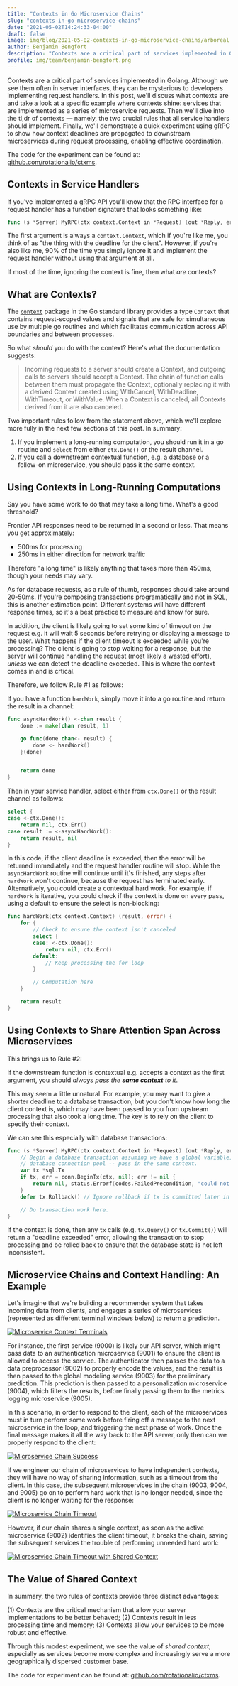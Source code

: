```yaml
---
title: "Contexts in Go Microservice Chains"
slug: "contexts-in-go-microservice-chains"
date: "2021-05-02T14:24:33-04:00"
draft: false
image: img/blog/2021-05-02-contexts-in-go-microservice-chains/arboreal.jpg
author: Benjamin Bengfort
description: "Contexts are a critical part of services implemented in Golang, but although we see them often in server interfaces, they can be a bit mysterious to developers implementing request handlers. In this post, we look at a specific example where contexts shine: handlers that have to call multiple internal microservices to serve their response."
profile: img/team/benjamin-bengfort.png
---
```


Contexts are a critical part of services implemented in Golang. Although we see them often in server interfaces, they can be mysterious to developers implementing request handlers. In this post, we'll discuss what contexts are and take a look at a specific example where contexts shine: services that are implemented as a series of microservice requests. Then we'll dive into the tl;dr of contexts &mdash; namely, the two crucial rules that all service handlers should implement. Finally, we'll demonstrate a quick experiment using gRPC to show how context deadlines are propagated to downstream microservices during request processing, enabling effective coordination.

The code for the experiment can be found at: [github.com/rotationalio/ctxms](https://github.com/rotationalio/ctxms).

## Contexts in Service Handlers

If you've implemented a gRPC API you'll know that the RPC interface for a request handler has a function signature that looks something like:

```go
func (s *Server) MyRPC(ctx context.Context in *Request) (out *Reply, err error) {}
```

The first argument is always a `context.Context`, which if you're like me, you think of as "the thing with the deadline for the client". However, if you're also like me, 90% of the time you simply ignore it and implement the request handler without using that argument at all.

If most of the time, ignoring the context is fine, then what _are_ contexts?

## What are Contexts?

The [`context`](https://golang.org/pkg/context/) package in the Go standard library provides a type `Context` that contains request-scoped values and signals that are safe for simultaneous use by multiple go routines and which facilitates communication across API boundaries and between processes.

So what _should_ you do with the context? Here's what the documentation suggests:

> Incoming requests to a server should create a Context, and outgoing calls to servers should accept a Context. The chain of function calls between them must propagate the Context, optionally replacing it with a derived Context created using WithCancel, WithDeadline, WithTimeout, or WithValue. When a Context is canceled, all Contexts derived from it are also canceled.

Two important rules follow from the statement above, which we'll explore more fully in the next few sections of this post. In summary:

1. If you implement a long-running computation, you should run it in a go routine and `select` from either `ctx.Done()` or the result channel.
2. If you call a downstream contextual function, e.g. a database or a follow-on microservice, you should pass it the same context.

## Using Contexts in Long-Running Computations

Say you have some work to do that may take a long time. What's a good threshold?

Frontier API responses need to be returned in a second or less. That means you get approximately:

- 500ms for processing
- 250ms in either direction for network traffic

Therefore "a long time" is likely anything that takes more than 450ms, though your needs may vary.

As for database requests, as a rule of thumb, responses should take around 20-50ms. If you're composing transactions programatically and not in SQL, this is another estimation point. Different systems will have different response times, so it's a best practice to measure and know for sure.

In addition, the client is likely going to set some kind of timeout on the request e.g. it will wait 5 seconds before retrying or displaying a message to the user. What happens if the client timeout is exceeded while you're processing? The client is going to stop waiting for a response, but the server will continue handling the request (most likely a wasted effort), _unless_ we can detect the deadline exceeded. This is where the context comes in and is crtical.

Therefore, we follow Rule #1 as follows:

If you have a function `hardWork`, simply move it into a go routine and return the result in a channel:

```go
func asyncHardWork() <-chan result {
    done := make(chan result, 1)

    go func(done chan<- result) {
        done <- hardWork()
    }(done)


    return done
}
```

Then in your service handler, select either from `ctx.Done()` or the result channel as follows:

```go
select {
case <-ctx.Done():
    return nil, ctx.Err()
case result := <-asyncHardWork():
    return result, nil
}
```

In this code, if the client deadline is exceeded, then the error will be returned immediately and the request handler routine will stop. While the `asyncHardWork` routine will continue until it's finished, any steps after `hardWork` won't continue, because the request has terminated early. Alternatively, you could create a contextual hard work. For example, if `hardWork` is iterative, you could check if the context is done on every pass, using a default to ensure the select is non-blocking:

```go
func hardWork(ctx context.Context) (result, error) {
    for {
        // Check to ensure the context isn't canceled
        select {
        case: <-ctx.Done():
            return nil, ctx.Err()
        default:
            // Keep processing the for loop
        }

        // Computation here
    }

    return result
}
```

## Using Contexts to Share Attention Span Across Microservices

This brings us to Rule #2:

If the downstream function is contextual e.g. accepts a context as the first argument, you should _always pass the **same context** to it_.

This may seem a little unnatural. For example, you may want to give a shorter deadline to a database transaction, but you don't know how long the client context is, which may have been passed to you from upstream processing that also took a long time. The key is to rely on the client to specify their context.

We can see this especially with database transactions:

```go
func (s *Server) MyRPC(ctx context.Context in *Request) (out *Reply, err error) {
    // Begin a database transaction assuming we have a global variable, conn, that's a
    // database connection pool -- pass in the same context.
    var tx *sql.Tx
    if tx, err = conn.BeginTx(ctx, nil); err != nil {
        return nil, status.Errorf(codes.FailedPrecondition, "could not start tx: %s", err)
    }
    defer tx.Rollback() // Ignore rollback if tx is committed later in function.

    // Do transaction work here.
}
```

If the context is done, then any `tx` calls (e.g. `tx.Query()` or `tx.Commit()`) will return a "deadline exceeded" error, allowing the transaction to stop processing and be rolled back to ensure that the database state is not left inconsistent.

## Microservice Chains and Context Handling: An Example

Let's imagine that we're building a recommender system that takes incoming data from clients, and engages a series of microservices (represented as different terminal windows below) to return a prediction.

[![Microservice Context Terminals](/img/blog/2021-05-02-contexts-in-go-microservice-chains/2021-05-02-microservice-context-terminals.png)](/img/blog/2021-05-02-contexts-in-go-microservice-chains/2021-05-02-microservice-context-terminals.png)

For instance, the first service (9000) is likely our API server, which might pass data to an authentication microservice (9001) to ensure the client is allowed to access the service. The authenticator then passes the data to a data preprocessor (9002) to properly encode the values, and the result is then passed to the global modeling service (9003) for the preliminary prediction. This prediction is then passed to a personalization microservice (9004), which filters the results, before finally passing them to the metrics logging microservice (9005).

In this scenario, in order to respond to the client, each of the microservices must in turn perform some work before firing off a message to the next microservice in the loop, and triggering the next phase of work. Once the final message makes it all the way back to the API server, only then can we properly respond to the client:

[![Microservice Chain Success](/img/blog/2021-05-02-contexts-in-go-microservice-chains/2021-05-02-microservice-chain-success.png)](/img/blog/2021-05-02-contexts-in-go-microservice-chains/2021-05-02-microservice-chain-success.png)

If we engineer our chain of microservices to have independent contexts, they will have no way of sharing information, such as a timeout from the client. In this case, the subsequent microservices in the chain (9003, 9004, and 9005) go on to perform hard work that is no longer needed, since the client is no longer waiting for the response:

[![Microservice Chain Timeout](/img/blog/2021-05-02-contexts-in-go-microservice-chains/2021-05-02-microservice-chain-timeout.png)](/img/blog/2021-05-02-contexts-in-go-microservice-chains/2021-05-02-microservice-chain-timeout.png)

However, if our chain shares a single context, as soon as the active microservice (9002) identifies the client timeout, it breaks the chain, saving the subsequent services the trouble of performing unneeded hard work:

[![Microservice Chain Timeout with Shared Context](/img/blog/2021-05-02-contexts-in-go-microservice-chains/2021-05-02-microservice-chain-timeout-with-context.png)](/img/blog/2021-05-02-contexts-in-go-microservice-chains/2021-05-02-microservice-chain-timeout-with-context.png)

## The Value of Shared Context

In summary, the two rules of contexts provide three distinct advantages:

(1) Contexts are the critical mechanism that allow your server implementations to be better behaved;
(2) Contexts result in less processing time and memory;
(3) Contexts allow your services to be more robust and effective.

Through this modest experiment, we see the value of _shared context_, especially as services become more complex and increasingly serve a more geographically dispersed customer base.

The code for experiment can be found at: [github.com/rotationalio/ctxms](https://github.com/rotationalio/ctxms).
